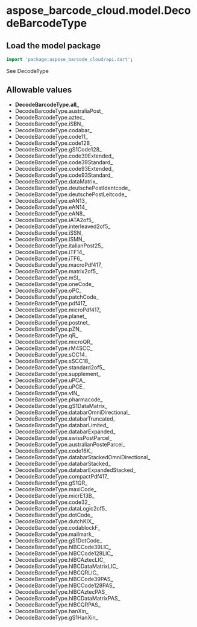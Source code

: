 # aspose_barcode_cloud.model.DecodeBarcodeType

## Load the model package

```dart
import 'package:aspose_barcode_cloud/api.dart';
```
See DecodeType
## Allowable values

* **DecodeBarcodeType.all_**
* DecodeBarcodeType.australiaPost_
* DecodeBarcodeType.aztec_
* DecodeBarcodeType.iSBN_
* DecodeBarcodeType.codabar_
* DecodeBarcodeType.code11_
* DecodeBarcodeType.code128_
* DecodeBarcodeType.gS1Code128_
* DecodeBarcodeType.code39Extended_
* DecodeBarcodeType.code39Standard_
* DecodeBarcodeType.code93Extended_
* DecodeBarcodeType.code93Standard_
* DecodeBarcodeType.dataMatrix_
* DecodeBarcodeType.deutschePostIdentcode_
* DecodeBarcodeType.deutschePostLeitcode_
* DecodeBarcodeType.eAN13_
* DecodeBarcodeType.eAN14_
* DecodeBarcodeType.eAN8_
* DecodeBarcodeType.iATA2of5_
* DecodeBarcodeType.interleaved2of5_
* DecodeBarcodeType.iSSN_
* DecodeBarcodeType.iSMN_
* DecodeBarcodeType.italianPost25_
* DecodeBarcodeType.iTF14_
* DecodeBarcodeType.iTF6_
* DecodeBarcodeType.macroPdf417_
* DecodeBarcodeType.matrix2of5_
* DecodeBarcodeType.mSI_
* DecodeBarcodeType.oneCode_
* DecodeBarcodeType.oPC_
* DecodeBarcodeType.patchCode_
* DecodeBarcodeType.pdf417_
* DecodeBarcodeType.microPdf417_
* DecodeBarcodeType.planet_
* DecodeBarcodeType.postnet_
* DecodeBarcodeType.pZN_
* DecodeBarcodeType.qR_
* DecodeBarcodeType.microQR_
* DecodeBarcodeType.rM4SCC_
* DecodeBarcodeType.sCC14_
* DecodeBarcodeType.sSCC18_
* DecodeBarcodeType.standard2of5_
* DecodeBarcodeType.supplement_
* DecodeBarcodeType.uPCA_
* DecodeBarcodeType.uPCE_
* DecodeBarcodeType.vIN_
* DecodeBarcodeType.pharmacode_
* DecodeBarcodeType.gS1DataMatrix_
* DecodeBarcodeType.databarOmniDirectional_
* DecodeBarcodeType.databarTruncated_
* DecodeBarcodeType.databarLimited_
* DecodeBarcodeType.databarExpanded_
* DecodeBarcodeType.swissPostParcel_
* DecodeBarcodeType.australianPosteParcel_
* DecodeBarcodeType.code16K_
* DecodeBarcodeType.databarStackedOmniDirectional_
* DecodeBarcodeType.databarStacked_
* DecodeBarcodeType.databarExpandedStacked_
* DecodeBarcodeType.compactPdf417_
* DecodeBarcodeType.gS1QR_
* DecodeBarcodeType.maxiCode_
* DecodeBarcodeType.micrE13B_
* DecodeBarcodeType.code32_
* DecodeBarcodeType.dataLogic2of5_
* DecodeBarcodeType.dotCode_
* DecodeBarcodeType.dutchKIX_
* DecodeBarcodeType.codablockF_
* DecodeBarcodeType.mailmark_
* DecodeBarcodeType.gS1DotCode_
* DecodeBarcodeType.hIBCCode39LIC_
* DecodeBarcodeType.hIBCCode128LIC_
* DecodeBarcodeType.hIBCAztecLIC_
* DecodeBarcodeType.hIBCDataMatrixLIC_
* DecodeBarcodeType.hIBCQRLIC_
* DecodeBarcodeType.hIBCCode39PAS_
* DecodeBarcodeType.hIBCCode128PAS_
* DecodeBarcodeType.hIBCAztecPAS_
* DecodeBarcodeType.hIBCDataMatrixPAS_
* DecodeBarcodeType.hIBCQRPAS_
* DecodeBarcodeType.hanXin_
* DecodeBarcodeType.gS1HanXin_

